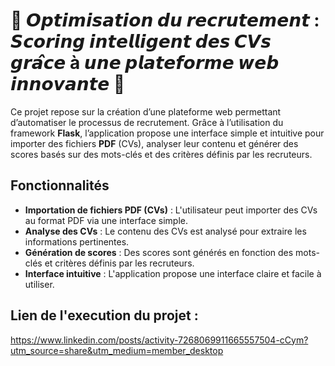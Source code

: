 # 🚀 𝙊𝙥𝙩𝙞𝙢𝙞𝙨𝙖𝙩𝙞𝙤𝙣 𝙙𝙪 𝙧𝙚𝙘𝙧𝙪𝙩𝙚𝙢𝙚𝙣𝙩 : 𝙎𝙘𝙤𝙧𝙞𝙣𝙜 𝙞𝙣𝙩𝙚𝙡𝙡𝙞𝙜𝙚𝙣𝙩 𝙙𝙚𝙨 𝘾𝙑𝙨 𝙜𝙧𝙖̂𝙘𝙚 à 𝙪𝙣𝙚 𝙥𝙡𝙖𝙩𝙚𝙛𝙤𝙧𝙢𝙚 𝙬𝙚𝙗 𝙞𝙣𝙣𝙤𝙫𝙖𝙣𝙩𝙚 💼

Ce projet repose sur la création d’une plateforme web permettant d’automatiser le processus de recrutement. Grâce à l’utilisation du framework **Flask**, l’application propose une interface simple et intuitive pour importer des fichiers **PDF** (CVs), analyser leur contenu et générer des scores basés sur des mots-clés et des critères définis par les recruteurs.

## Fonctionnalités

- **Importation de fichiers PDF (CVs)** : L'utilisateur peut importer des CVs au format PDF via une interface simple.
- **Analyse des CVs** : Le contenu des CVs est analysé pour extraire les informations pertinentes.
- **Génération de scores** : Des scores sont générés en fonction des mots-clés et critères définis par les recruteurs.
- **Interface intuitive** : L'application propose une interface claire et facile à utiliser.

## Lien de l'execution du projet :
https://www.linkedin.com/posts/activity-7268069911665557504-cCym?utm_source=share&utm_medium=member_desktop
